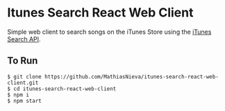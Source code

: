 # Itunes Search React Web Client

Simple web client to search songs on the iTunes Store using the [iTunes Search API](https://developer.apple.com/library/archive/documentation/AudioVideo/Conceptual/iTuneSearchAPI/index.html#//apple_ref/doc/uid/TP40017632-CH3-SW1).

## To Run

```
$ git clone https://github.com/MathiasNieva/itunes-search-react-web-client.git
$ cd itunes-search-react-web-client
$ npm i
$ npm start

```